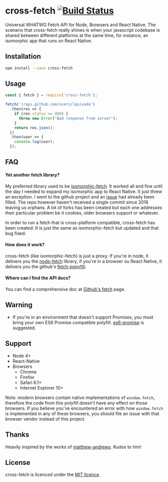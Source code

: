 cross-fetch [![Build Status](https://travis-ci.org/lquixada/cross-fetch.svg?branch=master)](https://travis-ci.org/lquixada/cross-fetch)
================

Universal WHATWG Fetch API for Node, Browsers and React Native. The scenario that cross-fetch really shines is when your javascript codebase is shared between different platforms at the same time, for instance, an isomorphic app that runs on React Native.


## Installation

```sh
npm install --save cross-fetch
```


## Usage

```javascript
const { fetch } = require('cross-fetch');

fetch('//api.github.com/users/lquixada')
  .then(res => {
    if (res.status >= 400) {
      throw new Error("Bad response from server");
    }
    return res.json();
  })
  .then(user => {
    console.log(user);
  });
```


## FAQ

#### Yet another fetch library?

My preferred library used to be [isomorphic-fetch](https://github.com/matthew-andrews/isomorphic-fetch). It worked all and fine until the day I needed to expand my isomorphic app to React Native. It just threw an exception. I went to the github project and an [issue](https://github.com/matthew-andrews/isomorphic-fetch/issues/125) had already been filled. The repo however haven't received a single commit since 2016 leaving us orphans. A lot of forks has been created but each one addresses their particular problem be it cookies, older browsers support or whatever.

In order to run a fetch that is cross-platform compatible, cross-fetch has been created. It is just the same as isomorphic-fetch but updated and that bug fixed.

#### How does it work?

cross-fetch (like isomorphic-fetch) is just a proxy. If you're in node, it delivers you the [node-fetch](https://www.npmjs.com/package/node-fetch) library, if you're in a browser ou React Native, it delivers you the github's [fetch-ponyfill](https://github.com/qubyte/fetch-ponyfill).

#### Where can I find the API docs?

You can find a comprehensive doc at [Github's fetch](https://github.github.io/fetch/) page.


## Warning

* If you're in an environment that doesn't support Promises, you must bring your own ES6 Promise compatible polyfill. [es6-promise](https://github.com/jakearchibald/es6-promise) is suggested.


## Support

* Node 4+
* React-Native
* Browsers
  - Chrome
  - Firefox
  - Safari 6.1+
  - Internet Explorer 10+

Note: modern browsers contain native implementations of `window.fetch`, therefore the code from this polyfill doesn't have any effect on those browsers. If you believe you've encountered an error with how `window.fetch` is implemented in any of these browsers, you should file an issue with that browser vendor instead of this project.


## Thanks

Heavily inspired by the works of [matthew-andrews](https://github.com/matthew-andrews). Kudos to him!


## License

cross-fetch is licenced under the [MIT licence](https://github.com/lquixada/cross-fetch/blob/master/LICENSE).

